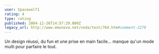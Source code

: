 ```yaml
---
user: Spacewolf1
rating: 4
type: rating
published: 2004-12-26T14:57:29.000Z
legacy_url: http://www.emunova.net/veda/test/764.htm#comment-2270
---
```

Un design réussi, du fun et une prise en main facile... manque qu'un mode multi pour parfaire le tout.